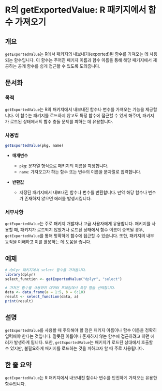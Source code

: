 <!--
Meta Description: # R의 getExportedValue: R 패키지에서 함수 가져오기 ## 개요 `getExportedValue`는 R에서 패키지의 내보내기(exported)된 함수를 가져오는 데 사용되는 함수입니다. 이 함수는 주어진 패키지 이름과 함수 이름을 통해 해당 패키지에서 ...
Meta Keywords: getexportedvalue, 패키지에서, 함수를, 이름을, 함수나
-->

# R의 getExportedValue: R 패키지에서 함수 가져오기

## 개요
`getExportedValue`는 R에서 패키지의 내보내기(exported)된 함수를 가져오는 데 사용되는 함수입니다. 이 함수는 주어진 패키지 이름과 함수 이름을 통해 해당 패키지에서 제공하는 공개 함수를 쉽게 접근할 수 있도록 도와줍니다.

## 문서화
### 목적
`getExportedValue`는 R의 패키지에서 내보내진 함수나 변수를 가져오는 기능을 제공합니다. 이 함수는 패키지를 로드하지 않고도 특정 함수에 접근할 수 있게 해주며, 패키지가 로드된 상태에서의 함수 충돌 문제를 피하는 데 유용합니다.

### 사용법
```R
getExportedValue(pkg, name)
```

- **매개변수**
  - `pkg`: 문자열 형식으로 패키지의 이름을 지정합니다.
  - `name`: 가져오고자 하는 함수 또는 변수의 이름을 문자열로 입력합니다.

- **반환값**
  - 지정된 패키지에서 내보내진 함수나 변수를 반환합니다. 만약 해당 함수나 변수가 존재하지 않으면 에러를 발생시킵니다.

### 세부사항
`getExportedValue`는 주로 패키지 개발자나 고급 사용자에게 유용합니다. 패키지를 사용할 때, 패키지가 로드되지 않았거나 로드된 상태에서 함수 이름이 중복될 경우, `getExportedValue`를 통해 명확하게 함수에 접근할 수 있습니다. 또한, 패키지의 내부 동작을 이해하고 이를 활용하는 데 도움을 줍니다.

## 예제
```R
# dplyr 패키지에서 select 함수를 가져옵니다.
library(dplyr)
select_function <- getExportedValue("dplyr", "select")

# 가져온 함수를 사용하여 데이터 프레임에서 특정 열을 선택합니다.
data <- data.frame(a = 1:5, b = 6:10)
result <- select_function(data, a)
print(result)
```

## 설명
`getExportedValue`를 사용할 때 주의해야 할 점은 패키지 이름이나 함수 이름을 정확히 입력해야 한다는 것입니다. 잘못된 이름이나 존재하지 않는 함수에 접근하려고 하면 에러가 발생하게 됩니다. 또한, `getExportedValue`는 패키지가 로드된 상태에서 호출할 수 있지만, 불필요하게 패키지를 로드하는 것을 피하고자 할 때 주로 사용됩니다.

## 한 줄 요약
`getExportedValue`는 R 패키지에서 내보내진 함수나 변수를 안전하게 가져오는 유용한 함수입니다.